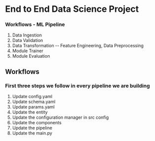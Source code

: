 # End to End Data Science Project

### Workflows - ML Pipeline

1. Data Ingestion
2. Data Validation
3. Data Transformation -- Feature Engineering, Data Preprocessing
4. Module Trainer
5. Module Evaluation

## Workflows
### First three steps we follow in every pipeline we are building
1. Update config.yaml
2. Update schema.yaml
3. Update params.yaml
4. Update the entity
5. Update the configuration manager in src config
6. Update the components
7. Update the pipeline
8. Update the main.py


